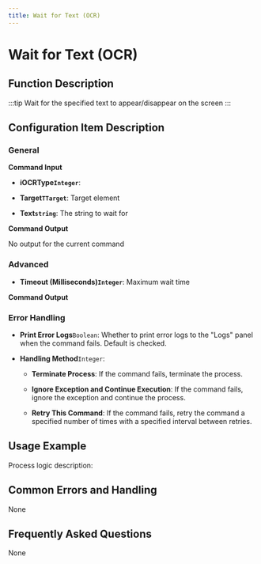```yaml
---
title: Wait for Text (OCR)
---
```


# Wait for Text (OCR)

## Function Description

:::tip 
Wait for the specified text to appear/disappear on the screen
:::

## Configuration Item Description

### General

**Command Input**

- **iOCRType`Integer`**: 

- **Target`TTarget`**: Target element

- **Text`string`**: The string to wait for


**Command Output**

No output for the current command

### Advanced

- **Timeout (Milliseconds)`Integer`**: Maximum wait time


**Command Output**

### Error Handling

- **Print Error Logs**`Boolean`: Whether to print error logs to the "Logs" panel when the command fails. Default is checked. 

- **Handling Method**`Integer`:

    - **Terminate Process**: If the command fails, terminate the process.

    - **Ignore Exception and Continue Execution**: If the command fails, ignore the exception and continue the process.

    - **Retry This Command**: If the command fails, retry the command a specified number of times with a specified interval between retries.

## Usage Example

Process logic description:

## Common Errors and Handling

None

## Frequently Asked Questions

None

